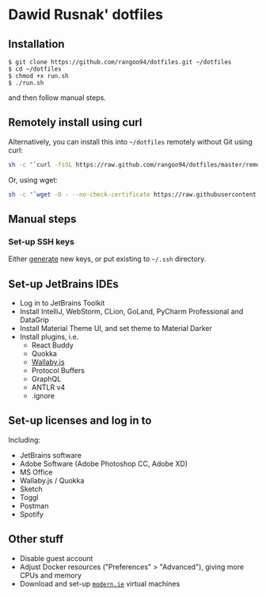 # Dawid Rusnak' dotfiles

## Installation

```
$ git clone https://github.com/rangoo94/dotfiles.git ~/dotfiles
$ cd ~/dotfiles
$ chmod +x run.sh
$ ./run.sh
```

and then follow manual steps.

## Remotely install using curl

Alternatively, you can install this into `~/dotfiles` remotely without Git using curl:

```sh
sh -c "`curl -fsSL https://raw.github.com/rangoo94/dotfiles/master/remote-setup.sh`"
```

Or, using wget:

```sh
sh -c "`wget -O - --no-check-certificate https://raw.githubusercontent.com/rangoo94/dotfiles/master/remote-setup.sh`"
```

## Manual steps

### Set-up SSH keys

Either [generate](https://confluence.atlassian.com/bitbucketserver/creating-ssh-keys-776639788.html) new keys,
or put existing to `~/.ssh` directory. 

## Set-up JetBrains IDEs

* Log in to JetBrains Toolkit
* Install IntelliJ, WebStorm, CLion, GoLand, PyCharm Professional and DataGrip
* Install Material Theme UI, and set theme to Material Darker
* Install plugins, i.e.
  * React Buddy
  * Quokka
  * [Wallaby.js](https://wallabyjs.com/download/)
  * Protocol Buffers
  * GraphQL
  * ANTLR v4
  * .ignore

## Set-up licenses and log in to

Including:

* JetBrains software
* Adobe Software (Adobe Photoshop CC, Adobe XD)
* MS Office
* Wallaby.js / Quokka
* Sketch
* Toggl
* Postman
* Spotify

## Other stuff

* Disable guest account
* Adjust Docker resources ("Preferences" > "Advanced"), giving more CPUs and memory
* Download and set-up [`modern.ie`](https://developer.microsoft.com/en-us/microsoft-edge/tools/vms/) virtual machines
